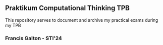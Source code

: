 ## Praktikum Computational Thinking TPB

This repository serves to document and archive my practical exams during my TPB

### Francis Galton - STI'24
